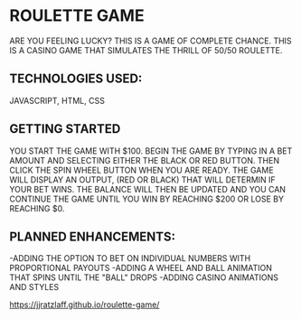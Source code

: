 <h1> ROULETTE GAME </h1>

ARE YOU FEELING LUCKY? THIS IS A GAME OF COMPLETE CHANCE. 
THIS IS A CASINO GAME THAT SIMULATES THE THRILL OF 50/50 ROULETTE. 

<h2> TECHNOLOGIES USED: </h2>
JAVASCRIPT, HTML, CSS


<h2> GETTING STARTED </h2>

YOU START THE GAME WITH $100. BEGIN THE GAME BY TYPING IN A BET AMOUNT AND SELECTING EITHER THE BLACK OR RED BUTTON. THEN CLICK THE SPIN WHEEL BUTTON WHEN YOU ARE READY. THE GAME WILL DISPLAY AN OUTPUT, (RED OR BLACK) THAT WILL DETERMIN IF YOUR BET WINS. THE BALANCE WILL THEN BE UPDATED AND YOU CAN CONTINUE THE GAME UNTIL YOU WIN BY REACHING $200 OR LOSE BY REACHING $0. 

<h2> PLANNED ENHANCEMENTS: </h2>
-ADDING THE OPTION TO BET ON INDIVIDUAL NUMBERS WITH PROPORTIONAL PAYOUTS
-ADDING A WHEEL AND BALL ANIMATION THAT SPINS UNTIL THE "BALL" DROPS
-ADDING CASINO ANIMATIONS AND STYLES

https://jjratzlaff.github.io/roulette-game/
